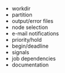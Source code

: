 * workdir
* partition
* output/error files
* node selection
* e-mail notifications
* priority/hold
* begin/deadline
* signals
* job dependencies
* documentation
